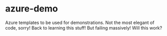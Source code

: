 # azure-demo
Azure templates to be used for demonstrations. Not the most elegant of code, sorry!
Back to learning this stuff!
But failing massively!
Will this work?